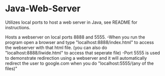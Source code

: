 # Java-Web-Server
Utilizes local ports to host a web server in Java, see README for instructions.

Hosts a webserver on local ports 8888 and 5555.
-When you run the program open a browser and type "localhost:8888/index.html" to access the webserver with that html file.
  (you can also do "localhost:8888/liwide.html" to access that seperate file)
-Port 5555 is used to demonstrate redirection using a webserver and it will automatically redirect the user to google.com
when you do "localhost:5555/(any of the files)"

